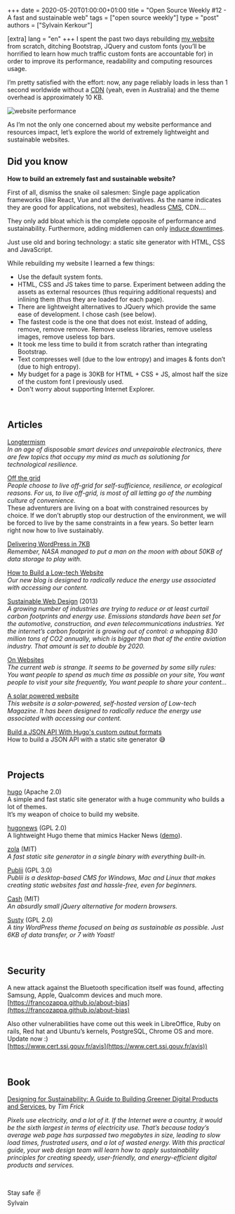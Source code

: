 +++
date = 2020-05-20T01:00:00+01:00
title = "Open Source Weekly #12 - A fast and sustainable web"
tags = ["open source weekly"]
type = "post"
authors = ["Sylvain Kerkour"]

[extra]
lang = "en"
+++
I spent the past two days rebuilding [my website](https://fatalentropy.com)
from scratch, ditching Bootstrap, JQuery and custom fonts (you’ll be horrified to learn how much
traffic custom fonts are accountable for) in order to improve its performance, readability and computing resources usage.

I’m pretty satisfied with the effort: now, any page reliably loads in less than 1 second worldwide
without a [CDN](https://en.wikipedia.org/wiki/Content_delivery_network) (yeah, even in Australia) and the theme overhead is approximately 10 KB.

![website performance](https://fatalentropy.com/open-source-weekly/12/fe_perf.png)

As I’m not the only one concerned about my website performance and resources impact, let’s explore the world of extremely lightweight and sustainable websites.

## Did you know

**How to build an extremely fast and sustainable website?**

First of all, dismiss the snake oil salesmen: Single page application frameworks (like React, Vue and all the derivatives. As the name indicates they are good for applications, not websites), headless [CMS](https://en.wikipedia.org/wiki/Content_management_system), CDN....

They only add bloat which is the complete opposite of performance and sustainability. Furthermore, adding middlemen can only [induce downtimes](https://blog.cloudflare.com/tag/outage).

Just use old and boring technology: a static site generator with HTML, CSS and JavaScript.

While rebuilding my website I learned a few things:

* Use the default system fonts.
* HTML, CSS and JS takes time to parse. Experiment between adding the assets as external resources (thus requiring additional requests) and inlining them (thus they are loaded for each page).
* There are lightweight alternatives to JQuery which provide the same ease of development. I chose cash (see below).
* The fastest code is the one that does not exist. Instead of adding, remove, remove remove. Remove useless libraries, remove useless images, remove useless top bars.
* It took me less time to build it from scratch rather than integrating Bootstrap.
* Text compresses well (due to the low entropy) and images & fonts don’t (due to high entropy).
* My budget for a page is 30KB for HTML + CSS + JS, almost half the size of the custom font I previously used.
* Don't worry about supporting Internet Explorer.

<br />

## Articles


[Longtermism](https://wiki.xxiivv.com/site/longtermism.html)<br />
*In an age of disposable smart devices and unrepairable electronics, there are few topics that occupy my mind as much as solutioning for technological resilience.*
<br />


[Off the grid](https://100r.co/site/off_the_grid.html)<br />
*People choose to live off-grid for self-sufficience, resilience, or ecological reasons. For us, to live off-grid, is most of all letting go of the numbing culture of convenience.* <br />
These adventurers are living on a boat with constrained resources by choice. If we don’t abruptly stop our destruction of the environment, we will be forced to live by the same constraints in a few years. So better learn right now how to live sustainably.
<br />


[Delivering WordPress in 7KB](https://blog.jacklenox.com/2018/06/04/delivering-wordpress-in-7kb)<br />
*Remember, NASA managed to put a man on the moon with about 50KB of data storage to play with.*
<br />


[How to Build a Low-tech Website](https://solar.lowtechmagazine.com/2018/09/how-to-build-a-lowtech-website)<br />
*Our new blog is designed to radically reduce the energy use associated with accessing our content.*
<br />



[Sustainable Web Design](https://alistapart.com/article/sustainable-web-design) (2013)<br />
*A growing number of industries are trying to reduce or at least curtail carbon footprints and energy use. Emissions standards have been set for the automotive, construction, and even telecommunications industries. Yet the internet’s carbon footprint is growing out of control: a whopping 830 million tons of CO2 annually, which is bigger than that of the entire aviation industry. That amount is set to double by 2020.*
<br />


[On Websites](https://manuelmoreale.com/on-websites)<br />
*The current web is strange. It seems to be governed by some silly rules: You want people to spend as much time as possible on your site, You want people to visit your site frequently, You want people to share your content...*
<br />


[A solar powered website](https://solar.lowtechmagazine.com/about.html)<br />
*This website is a solar-powered, self-hosted version of Low-tech Magazine. It has been designed to radically reduce the energy use associated with accessing our content.*
<br />


[Build a JSON API With Hugo's custom output formats](https://forestry.io/blog/build-a-json-api-with-hugo)<br />
How to build a JSON API with a static site generator 😅


<br/>


## Projects

[hugo](https://github.com/gohugoio/hugo) (Apache 2.0)<br />
A simple and fast static site generator with a huge community who builds a lot of themes. <br />
It’s my weapon of choice to build my website.
<br />

[hugonews](https://github.com/spaghettiwews/hugonews) (GPL 2.0)<br />
A lightweight Hugo theme that mimics Hacker News ([demo](https://themes.gohugo.io/theme/hugonews/)).
<br />


[zola](https://github.com/getzola/zola) (MIT)<br />
*A fast static site generator in a single binary with everything built-in.*
<br />


[Publii](https://github.com/GetPublii/Publii) (GPL 3.0)<br />
*Publii is a desktop-based CMS for Windows, Mac and Linux that makes creating static websites fast and hassle-free, even for beginners.*
<br />


[Cash](https://github.com/fabiospampinato/cash) (MIT)<br />
*An absurdly small jQuery alternative for modern browsers.*
<br />


[Susty](https://github.com/jacklenox/susty) (GPL 2.0)<br />
*A tiny WordPress theme focused on being as sustainable as possible. Just 6KB of data transfer, or 7 with Yoast!*


<br />


## Security

A new attack against the Bluetooth specification itself was found, affecting Samsung, Apple, Qualcomm devices and much more.<br />
[https://francozappa.github.io/about-bias](https://francozappa.github.io/about-bias)



Also other vulnerabilities have come out this week in LibreOffice, Ruby on rails, Red hat and Ubuntu’s kernels, PostgreSQL, Chrome OS and more. Update now :)<br />
[https://www.cert.ssi.gouv.fr/avis](https://www.cert.ssi.gouv.fr/avis))


<br />


## Book
[Designing for Sustainability: A Guide to Building Greener Digital Products and Services](http://shop.oreilly.com/product/0636920043904.do), by *Tim Frick*

*Pixels use electricity, and a lot of it. If the Internet were a country, it would be the sixth largest in terms of electricity use. That’s because today’s average web page has surpassed two megabytes in size, leading to slow load times, frustrated users, and a lot of wasted energy. With this practical guide, your web design team will learn how to apply sustainability principles for creating speedy, user-friendly, and energy-efficient digital products and services.*


<br />

Stay safe ✌️<br />
Sylvain

